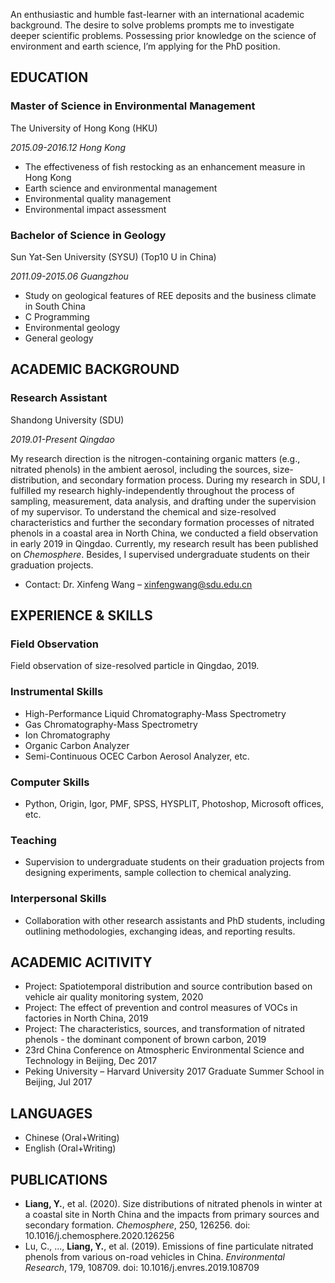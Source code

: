 An enthusiastic and humble fast-learner with an international academic background. The desire to solve problems prompts me to investigate deeper scientific problems. Possessing prior knowledge on the science of environment and earth science, I’m applying for the PhD position.

## EDUCATION
### Master of Science in Environmental Management
The University of Hong Kong (HKU)

_2015.09-2016.12 Hong Kong_
- The effectiveness of fish restocking as an enhancement measure in Hong Kong
- Earth science and environmental management
- Environmental quality management
- Environmental impact assessment

### Bachelor of Science in Geology
Sun Yat-Sen University (SYSU) (Top10 U in China)

_2011.09-2015.06 Guangzhou_
- Study on geological features of REE deposits and the business climate in South China
- C Programming
- Environmental geology
- General geology

## ACADEMIC BACKGROUND
### Research Assistant
Shandong University (SDU)

_2019.01-Present Qingdao_

My research direction is the nitrogen-containing organic matters (e.g., nitrated phenols) in the ambient aerosol, including the sources, size-distribution, and secondary formation process. During my research in SDU, I fulfilled my research highly-independently throughout the process of sampling, measurement, data analysis, and drafting under the supervision of my supervisor. To understand the chemical and size-resolved characteristics and further the secondary formation processes of nitrated phenols in a coastal area in North China, we conducted a field observation in early 2019 in Qingdao. Currently, my research result has been published on _Chemosphere_. Besides, I supervised undergraduate students on their graduation projects.
- Contact: Dr. Xinfeng Wang – xinfengwang@sdu.edu.cn

## EXPERIENCE & SKILLS
### Field Observation 
Field observation of size-resolved particle in Qingdao, 2019.

### Instrumental Skills
- High-Performance Liquid Chromatography-Mass Spectrometry 
- Gas Chromatography-Mass Spectrometry
- Ion Chromatography
- Organic Carbon Analyzer
- Semi-Continuous OCEC Carbon Aerosol Analyzer, etc.

### Computer Skills
- Python, Origin, Igor, PMF, SPSS, HYSPLIT, Photoshop, Microsoft offices, etc.

### Teaching
- Supervision to undergraduate students on their graduation projects from designing experiments, sample collection to chemical analyzing.

### Interpersonal Skills
- Collaboration with other research assistants and PhD students, including outlining methodologies, exchanging ideas, and reporting results.

## ACADEMIC ACITIVITY
- Project: Spatiotemporal distribution and source contribution based on vehicle air quality monitoring system, 2020
- Project: The effect of prevention and control measures of VOCs in factories in North China, 2019
- Project: The characteristics, sources, and transformation of nitrated phenols - the dominant component of brown carbon, 2019
- 23rd China Conference on Atmospheric Environmental Science and Technology in Beijing, Dec 2017
- Peking University – Harvard University 2017 Graduate Summer School in Beijing, Jul 2017

## LANGUAGES
- Chinese (Oral+Writing)
- English (Oral+Writing)

## PUBLICATIONS
- **Liang, Y.**, et al. (2020). Size distributions of nitrated phenols in winter at a coastal site in North China and the impacts from primary sources and secondary formation. _Chemosphere_, 250, 126256. doi: 10.1016/j.chemosphere.2020.126256
- Lu, C., ..., **Liang, Y.**, et al. (2019). Emissions of fine particulate nitrated phenols from various on-road vehicles in China. _Environmental Research_, 179, 108709. doi: 10.1016/j.envres.2019.108709
